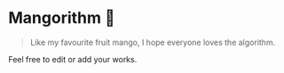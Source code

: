 # Mangorithm 🥭

> Like my favourite fruit mango, I hope everyone loves the algorithm.

Feel free to edit or add your works.
